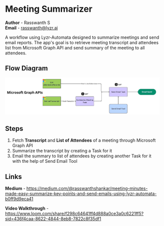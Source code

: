 # Meeting Summarizer

**Author** - Rasswanth S  
**Email** - rasswanth@lyzr.ai

A workflow using Lyzr-Automata designed to summarize meetings and send email reports. The app's goal is to retrieve meeting transcript and attendees list from Microsoft Graph API and send summary of the meeting to all attendees. 

## Flow Diagram
![Architecture Flow Diagram](<Summarizer Diagram.jpg>)

## Steps
1. Fetch **Transcript** and **List of Attendees** of a meeting through Microsoft Graph API
2. Summarize the transcript by creating a Task for it
3. Email the summary to list of attendees by creating another Task for it with the help of Send Email Tool

## Links

**Medium** - https://medium.com/@rasswanthshankar/meeting-minutes-made-easy-summarize-key-points-and-send-emails-using-lyzr-automata-b0ff9d9eca41

**Video Walkthrough** - https://www.loom.com/share/f298c64641ff4d888a0ce3a0c6221ff5?sid=436f4caa-8622-4844-8eb8-7822c8f35df1
